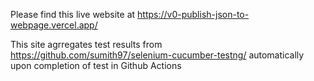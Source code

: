 Please find this live website at https://v0-publish-json-to-webpage.vercel.app/

This site agrregates test results from https://github.com/sumith97/selenium-cucumber-testng/  automatically upon completion of test in Github Actions